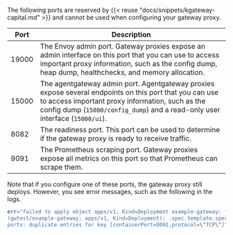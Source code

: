 The following ports are reserved by {{< reuse "docs/snippets/kgateway-capital.md" >}} and cannot be used when configuring your gateway proxy.  

| Port | Description | 
| -- | -- | 
| 19000 | The Envoy admin port. Gateway proxies expose an admin interface on this port that you can use to access important proxy information, such as the config dump, heap dump, healthchecks, and memory allocation.   |
| 15000 | The agentgateway admin port. Agentgateway proxies expose several endpoints on this port that you can use to access important proxy information, such as the config dump (`15000/config_dump`) and a read-only user interface (`15000/ui`). |
| 8082 | The readiness port. This port can be used to determine if the gateway proxy is ready to receive traffic. | 
| 9091 | The Prometheus scraping port. Gateway proxies expose all metrics on this port so that Prometheus can scrape them. | 

Note that if you configure one of these ports, the gateway proxy still deploys. However, you see error messages, such as the following in the logs. 
```sh
err="failed to apply object apps/v1, Kind=Deployment example-gateway: failed to create typed patch object
(gwtest/example-gateway; apps/v1, Kind=Deployment): .spec.template.spec.containers[name=\"kgateway-proxy\"].
ports: duplicate entries for key [containerPort=9091,protocol=\"TCP\"]"
```